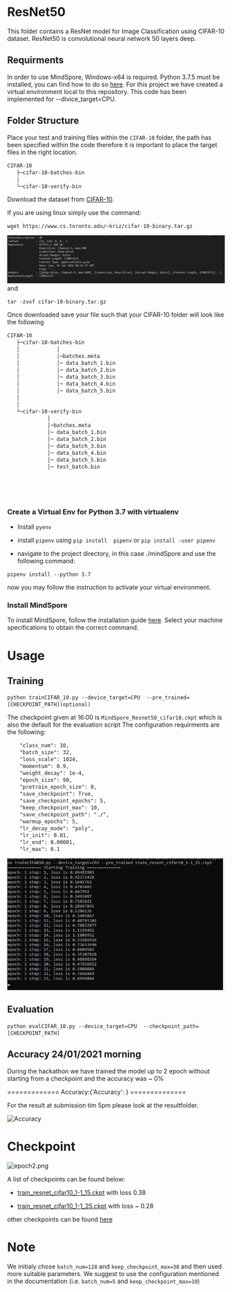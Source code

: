 # ResNet50

This folder contains a ResNet model for Image Classification using CIFAR-10 dataset. ResNet50 is convolutional neural network 50 layers deep.



## Requirments

In order to use MindSpore, Windows-x64 is required. Python 3.7.5 must be installed, you can find how to do so [here](https://www.python.org/downloads/release/python-375/). 
For this project we have created a virtual environment local to this repository. This code has been implemented for --divice_target=CPU.


## Folder Structure

Place your test and training files within the `CIFAR-10` folder, the path has been specified within the code therefore it is important to place the target files in the right location.

```
CIFAR-10
   ├─cifar-10-batches-bin
   │
   └─cifar-10-verify-bin

```
Download the dataset from [CIFAR-10](http://www.cs.toronto.edu/~kriz/cifar.html). 

If you are using linux  simply use the command:

```
wget https://www.cs.toronto.edu/~kriz/cifar-10-binary.tar.gz
```
![command](https://github.com/alicebarbe/HackCambridge2021/blob/cifar-10/mindSpore/img/unzip.png)
and 


```
tar -zvxf cifar-10-binary.tar.gz
```

Once downloaded save your file such that your CIFAR-10 folder will look like the following


```
CIFAR-10
   ├─cifar-10-batches-bin
   │            │  
   │            │─batches.meta
   │            │─ data_batch_1.bin
   │            │─ data_batch_2.bin
   │            │─ data_batch_3.bin
   │            │─ data_batch_4.bin
   │            │─ data_batch_5.bin
   │
   │
   └─cifar-10-verify-bin
             │  
             │─batches.meta
             │─ data_batch_1.bin
             │─ data_batch_2.bin
             │─ data_batch_3.bin
             │─ data_batch_4.bin
             │─ data_batch_5.bin
             │─ test_batch.bin
             
    
   
   
```
### Create a Virtual Env for Python 3.7 with virtualenv

- Install `pyenv`

- install  `pipenv` using `pip install  pipenv` or `pip install -user pipenv`
- navigate to the project directory, in this case ./mindSpore and use the following command:

```
pipenv install --python 3.7
```

now you may follow the instruction to activate your virtual environment. 

### Install MindSpore

To install MindSpore, follow the installation guide [here](https://www.mindspore.cn/install/en). Select your machine specifications to obtain the correct command. 
 
 # Usage

 ## Training
 
 
 ```
 python trainCIFAR_10.py --device_target=CPU  --pre_trained=[CHECKPOINT_PATH](optional)
 ```
 The checkpoint given at 16:00 is `MindSpore_Resnet50_cifar10.ckpt` which is also the default for the evaluation script
 The configuration requirments are the following:
 ```
     "class_num": 10,
     "batch_size": 32,
     "loss_scale": 1024,
     "momentum": 0.9,
     "weight_decay": 1e-4,
     "epoch_size": 90,
     "pretrain_epoch_size": 0,
     "save_checkpoint": True,
     "save_checkpoint_epochs": 5,
     "keep_checkpoint_max": 10,
     "save_checkpoint_path": "./",
     "warmup_epochs": 5,
     "lr_decay_mode": "poly",
     "lr_init": 0.01,
     "lr_end": 0.00001,
     "lr_max": 0.1
 
 ```
 
 ![training your model](./img/training.png)

 ## Evaluation


 ```
 python evalCIFAR_10.py --device_target=CPU  --checkpoint_path=[CHECKPOINT_PATH]
 ```
 
 ## Accuracy 24/01/2021 morning
 
 During the hackathon we have trained the model up to 2 epoch without starting from a checkpoint and the accuracy was ~ 0%
 
 ============= Accuracy:{'Accuracy':  } ==============
 
For the result at submission tim 5pm please look at the resultfolder.
 
 ![Accuracy](   ) 
 
 # Checkpoint
 
 ![epoch2.png](https://github.com/alicebarbe/HackCambridge2021/blob/cifar-10/mindSpore/img/trainingpng)
 
 A list of checkpoints can be found below:
 
 
 - [train_resnet_cifar10_1-1_15.ckpt](https://www.dropbox.com/s/vdlkw9rmb3xsd4j/train_resnet_cifar10_1-1_15.ckpt?dl=0) with loss 0.38 
  
 - [train_resnet_cifar10_1-1_25.ckpt](https://www.dropbox.com/s/f95nulayfevsc1s/train_resnet_cifar10_1-1_25.ckpt?dl=0)  with loss ~ 0.28 
 
 other checkpoints can be found [here](https://www.dropbox.com/sh/3ds1qx7jgo4hpso/AABfkX7C8xLiCoeIv96YKFK2a?dl=0)
 
 
 
 # Note
 
 We initialy chose `batch_num=128` and `keep_checkpoint_max=38` and then used more suitable parameters. We suggest to use the configuration mentioned in the documentation (i.e. `batch_num=5` and `keep_checkpoint_max=10`)
